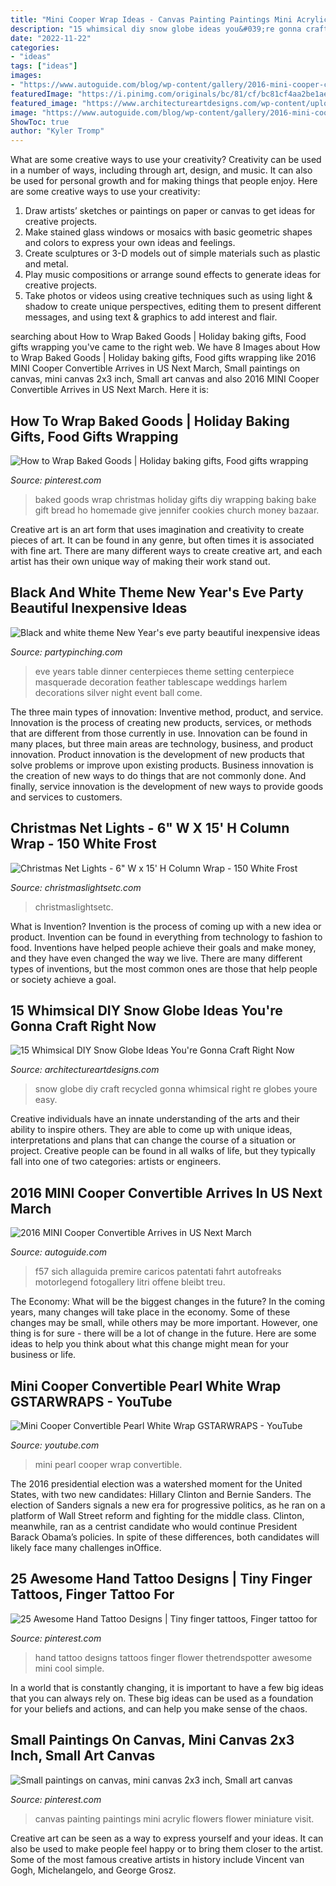 ```yaml
---
title: "Mini Cooper Wrap Ideas - Canvas Painting Paintings Mini Acrylic Flowers Flower Miniature Visit"
description: "15 whimsical diy snow globe ideas you&#039;re gonna craft right now"
date: "2022-11-22"
categories:
- "ideas"
tags: ["ideas"]
images:
- "https://www.autoguide.com/blog/wp-content/gallery/2016-mini-cooper-convertible-official-photos/mini-cooper-convertible-04.jpg"
featuredImage: "https://i.pinimg.com/originals/bc/81/cf/bc81cf4aa2be1ae66aa8a5567120040b.jpg"
featured_image: "https://www.architectureartdesigns.com/wp-content/uploads/2018/11/15-Whimsical-DIY-Snow-Globe-Ideas-Youre-Gonna-Craft-Right-Now-4.jpg"
image: "https://www.autoguide.com/blog/wp-content/gallery/2016-mini-cooper-convertible-official-photos/mini-cooper-convertible-04.jpg"
ShowToc: true
author: "Kyler Tromp"
---
```



What are some creative ways to use your creativity?
Creativity can be used in a number of ways, including through art, design, and music. It can also be used for personal growth and for making things that people enjoy. Here are some creative ways to use your creativity: 
1. Draw artists’ sketches or paintings on paper or canvas to get ideas for creative projects. 
2. Make stained glass windows or mosaics with basic geometric shapes and colors to express your own ideas and feelings. 
3. Create sculptures or 3-D models out of simple materials such as plastic and metal. 
4. Play music compositions or arrange sound effects to generate ideas for creative projects. 
5. Take photos or videos using creative techniques such as using light & shadow to create unique perspectives, editing them to present different messages, and using text & graphics to add interest and flair.

	

		
searching about How to Wrap Baked Goods | Holiday baking gifts, Food gifts wrapping you've came to the right web. We have 8 Images about How to Wrap Baked Goods | Holiday baking gifts, Food gifts wrapping like 2016 MINI Cooper Convertible Arrives in US Next March, Small paintings on canvas, mini canvas 2x3 inch, Small art canvas and also 2016 MINI Cooper Convertible Arrives in US Next March. Here it is:
		
    
## How To Wrap Baked Goods | Holiday Baking Gifts, Food Gifts Wrapping

<img loading=lazy src="https://i.pinimg.com/originals/bc/81/cf/bc81cf4aa2be1ae66aa8a5567120040b.jpg" onerror="this.onerror=null;this.src='https://tse4.mm.bing.net/th?id=OIP.6pfiGhvZlrUt0eD55v8hoQHaLG&amp;pid=15.1';" alt="How to Wrap Baked Goods | Holiday baking gifts, Food gifts wrapping">

_Source: pinterest.com_

>baked goods wrap christmas holiday gifts diy wrapping baking bake gift bread ho homemade give jennifer cookies church money bazaar. 

	

Creative art is an art form that uses imagination and creativity to create pieces of art. It can be found in any genre, but often times it is associated with fine art. There are many different ways to create creative art, and each artist has their own unique way of making their work stand out.

    
## Black And White Theme New Year&#039;s Eve Party Beautiful Inexpensive Ideas

<img loading=lazy src="http://www.partypinching.com/s/cc_images/cache_2878017704.jpg?t=1312516515" onerror="this.onerror=null;this.src='https://tse2.mm.bing.net/th?id=OIP.OgAqBWdbQdvg-zF5LOd-rgHaJH&amp;pid=15.1';" alt="Black and white theme New Year&#039;s eve party beautiful inexpensive ideas">

_Source: partypinching.com_

>eve years table dinner centerpieces theme setting centerpiece masquerade decoration feather tablescape weddings harlem decorations silver night event ball come. 

	

The three main types of innovation: Inventive method, product, and service.
Innovation is the process of creating new products, services, or methods that are different from those currently in use. Innovation can be found in many places, but three main areas are technology, business, and product innovation. 
Product innovation is the development of new products that solve problems or improve upon existing products. Business innovation is the creation of new ways to do things that are not commonly done. And finally, service innovation is the development of new ways to provide goods and services to customers.

    
## Christmas Net Lights - 6&quot; W X 15&#039; H Column Wrap - 150 White Frost

<img loading=lazy src="https://cdn.christmaslightsetc.com/images/ProductCloseup/30752/White-Wire-Column-Wrap-3035.jpg" onerror="this.onerror=null;this.src='https://tse4.mm.bing.net/th?id=OIP.1Y-SOf94OfaFDIUbcFCo2gHaHa&amp;pid=15.1';" alt="Christmas Net Lights - 6&quot; W x 15&#039; H Column Wrap - 150 White Frost">

_Source: christmaslightsetc.com_

>christmaslightsetc. 

	

What is Invention?
Invention is the process of coming up with a new idea or product. Invention can be found in everything from technology to fashion to food. Inventions have helped people achieve their goals and make money, and they have even changed the way we live. There are many different types of inventions, but the most common ones are those that help people or society achieve a goal.

    
## 15 Whimsical DIY Snow Globe Ideas You&#039;re Gonna Craft Right Now

<img loading=lazy src="https://www.architectureartdesigns.com/wp-content/uploads/2018/11/15-Whimsical-DIY-Snow-Globe-Ideas-Youre-Gonna-Craft-Right-Now-4.jpg" onerror="this.onerror=null;this.src='https://tse4.mm.bing.net/th?id=OIP.U1BBdbOH2IUIBXPILnNorAHaLH&amp;pid=15.1';" alt="15 Whimsical DIY Snow Globe Ideas You&#039;re Gonna Craft Right Now">

_Source: architectureartdesigns.com_

>snow globe diy craft recycled gonna whimsical right re globes youre easy. 

	

Creative individuals have an innate understanding of the arts and their ability to inspire others. They are able to come up with unique ideas, interpretations and plans that can change the course of a situation or project. Creative people can be found in all walks of life, but they typically fall into one of two categories: artists or engineers.

    
## 2016 MINI Cooper Convertible Arrives In US Next March

<img loading=lazy src="https://www.autoguide.com/blog/wp-content/gallery/2016-mini-cooper-convertible-official-photos/mini-cooper-convertible-04.jpg" onerror="this.onerror=null;this.src='https://tse1.mm.bing.net/th?id=OIP.qtZhZcDkDI2_KvXoY8khlwHaE8&amp;pid=15.1';" alt="2016 MINI Cooper Convertible Arrives in US Next March">

_Source: autoguide.com_

>f57 sich allaguida premire caricos patentati fahrt autofreaks motorlegend fotogallery litri offene bleibt treu. 

	

The Economy: What will be the biggest changes in the future?
In the coming years, many changes will take place in the economy. Some of these changes may be small, while others may be more important. However, one thing is for sure - there will be a lot of change in the future. Here are some ideas to help you think about what this change might mean for your business or life.

    
## Mini Cooper Convertible Pearl White Wrap GSTARWRAPS - YouTube

<img loading=lazy src="https://i.ytimg.com/vi/d4rYSvyefTg/maxresdefault.jpg" onerror="this.onerror=null;this.src='https://tse3.mm.bing.net/th?id=OIP.nuR5N51oKFgx-e7ZkPoIZAHaEK&amp;pid=15.1';" alt="Mini Cooper Convertible Pearl White Wrap GSTARWRAPS - YouTube">

_Source: youtube.com_

>mini pearl cooper wrap convertible. 

	

The 2016 presidential election was a watershed moment for the United States, with two new candidates: Hillary Clinton and Bernie Sanders. The election of Sanders signals a new era for progressive politics, as he ran on a platform of Wall Street reform and fighting for the middle class. Clinton, meanwhile, ran as a centrist candidate who would continue President Barack Obama’s policies. In spite of these differences, both candidates will likely face many challenges inOffice.

    
## 25 Awesome Hand Tattoo Designs | Tiny Finger Tattoos, Finger Tattoo For

<img loading=lazy src="https://i.pinimg.com/736x/a2/5c/1f/a25c1f03e2ba554fda2492feb118a511.jpg" onerror="this.onerror=null;this.src='https://tse3.mm.bing.net/th?id=OIP.5qtAydryw9d-AOpKRyBFzAAAAA&amp;pid=15.1';" alt="25 Awesome Hand Tattoo Designs | Tiny finger tattoos, Finger tattoo for">

_Source: pinterest.com_

>hand tattoo designs tattoos finger flower thetrendspotter awesome mini cool simple. 

	

In a world that is constantly changing, it is important to have a few big ideas that you can always rely on. These big ideas can be used as a foundation for your beliefs and actions, and can help you make sense of the chaos.

    
## Small Paintings On Canvas, Mini Canvas 2x3 Inch, Small Art Canvas

<img loading=lazy src="https://i.pinimg.com/736x/85/d3/f3/85d3f38ba8c21cbdd8bf2a4d1f734f73.jpg" onerror="this.onerror=null;this.src='https://tse1.mm.bing.net/th?id=OIP.6Kg4BRGBLHujAFci_YMxlAHaLH&amp;pid=15.1';" alt="Small paintings on canvas, mini canvas 2x3 inch, Small art canvas">

_Source: pinterest.com_

>canvas painting paintings mini acrylic flowers flower miniature visit. 

	

Creative art can be seen as a way to express yourself and your ideas. It can also be used to make people feel happy or to bring them closer to the artist. Some of the most famous creative artists in history include Vincent van Gogh, Michelangelo, and George Grosz.

